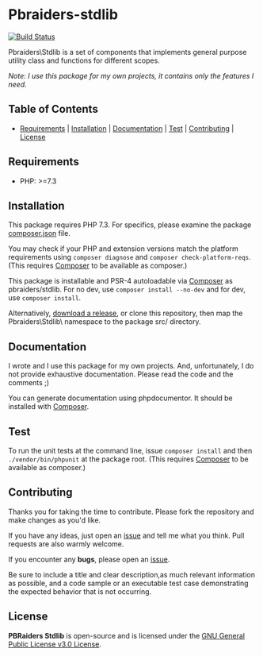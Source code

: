# Pbraiders-stdlib

[![Build Status](https://img.shields.io/travis/pbraiders/stdlib/master.svg?style=flat-square)](https://travis-ci.com/pbraiders/stdlib.svg?branch=master)

Pbraiders\Stdlib is a set of components that implements general purpose utility class and functions for different scopes.

*Note: I use this package for my own projects, it contains only the features I need.*

## Table of Contents

- [Requirements](#requirements) | [Installation](#installation) | [Documentation](#documentation) | [Test](#test) | [Contributing](#contributing) | [License](#license)

## Requirements

- PHP: >=7.3

## Installation

This package requires PHP 7.3. For specifics, please examine the package [composer.json](https://github.com/pbraiders/stdlib/blob/master/composer.json) file.

You may check if your PHP and extension versions match the platform requirements using `composer diagnose` and `composer check-platform-reqs`. (This requires [Composer](https://getcomposer.org/) to be available as composer.)

This package is installable and PSR-4 autoloadable via [Composer](https://getcomposer.org/) as pbraiders/stdlib. For no dev, use `composer install --no-dev` and for dev, use `composer install`.

Alternatively, [download a release](https://github.com/pbraiders/stdlib/releases), or clone this repository, then map the Pbraiders\Stdlib\ namespace to the package src/ directory.

## Documentation

I wrote and I use this package for my own projects. And, unfortunately, I do not provide exhaustive documentation. Please read the code and the comments ;)

You can generate documentation using phpdocumentor. It should be installed with [Composer](https://getcomposer.org/).

## Test

To run the unit tests at the command line, issue `composer install` and then `./vendor/bin/phpunit` at the package root. (This requires [Composer](https://getcomposer.org/) to be available as composer.)

## Contributing

Thanks you for taking the time to contribute. Please fork the repository and make changes as you'd like.

If you have any ideas, just open an [issue](https://github.com/pbraiders/stdlib/issues) and tell me what you think. Pull requests are also warmly welcome.

If you encounter any **bugs**, please open an [issue](https://github.com/pbraiders/stdlib/issues).

Be sure to include a title and clear description,as much relevant information as possible, and a code sample or an executable test case demonstrating the expected behavior that is not occurring.

## License

**PBRaiders Stdlib** is open-source and is licensed under the [GNU General Public License v3.0 License](https://github.com/pbraiders/stdlib/blob/master/LICENSE).
